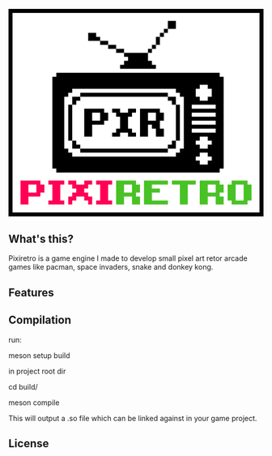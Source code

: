 
<p align="center">
  <img src="img/pixiretro_logo.png" atl="pixiretro_engine_logo">
</p>

## What's this?

Pixiretro is a game engine I made to develop small pixel art retor arcade games like pacman, space invaders, snake and donkey kong.

## Features

## Compilation

run:

meson setup build

in project root dir

cd build/

meson compile

This will output a .so file which can be linked against in your game project.

## License
